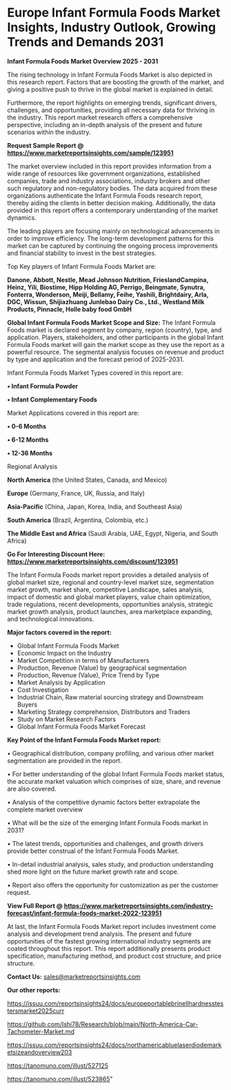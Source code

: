 # Europe Infant Formula Foods Market Insights, Industry Outlook, Growing Trends and Demands 2031

<Strong> Infant Formula Foods Market Overview 2025 - 2031</strong>

The rising technology in Infant Formula Foods Market is also depicted in this research report. Factors that are boosting the growth of the market, and giving a positive push to thrive in the global market is explained in detail.

Furthermore, the report highlights on emerging trends, significant drivers, challenges, and opportunities, providing all necessary data for thriving in the industry. This report market research offers a comprehensive perspective, including an in-depth analysis of the present and future scenarios within the industry.

<strong>Request Sample Report @ <a href=https://www.marketreportsinsights.com/sample/123951>https://www.marketreportsinsights.com/sample/123951</a></strong>

The market overview included in this report provides information from a wide range of resources like government organizations, established companies, trade and industry associations, industry brokers and other such regulatory and non-regulatory bodies. The data acquired from these organizations authenticate the Infant Formula Foods research report, thereby aiding the clients in better decision making. Additionally, the data provided in this report offers a contemporary understanding of the market dynamics.

The leading players are focusing mainly on technological advancements in order to improve efficiency. The long-term development patterns for this market can be captured by continuing the ongoing process improvements and financial stability to invest in the best strategies.

Top Key players of Infant Formula Foods Market are:

<strong>Danone, Abbott, Nestle, Mead Johnson Nutrition, FrieslandCampina, Heinz, Yili, Biostime, Hipp Holding AG, Perrigo, Beingmate, Synutra, Fonterra, Wonderson, Meiji, Bellamy, Feihe, Yashili, Brightdairy, Arla, DGC, Wissun, Shijiazhuang Junlebao Dairy Co., Ltd., Westland Milk Products, Pinnacle, Holle baby food GmbH</strong>

<strong><b>Global Infant Formula Foods Market Scope and Size:</b></strong>
The Infant Formula Foods market is declared segment by company, region (country), type, and application. Players, stakeholders, and other participants in the global Infant Formula Foods market will gain the market scope as they use the report as a powerful resource. The segmental analysis focuses on revenue and product by type and application and the forecast period of 2025-2031.

Infant Formula Foods Market Types covered in this report are:

<strong>• Infant Formula Powder

• Infant Complementary Foods</strong>

Market Applications covered in this report are:

<strong>• 0-6 Months

• 6-12 Months

• 12-36 Months</strong> 

Regional Analysis

<strong>North America</strong> (the United States, Canada, and Mexico)

<strong>Europe</strong> (Germany, France, UK, Russia, and Italy)

<strong>Asia-Pacific</strong> (China, Japan, Korea, India, and Southeast Asia)

<strong>South America</strong> (Brazil, Argentina, Colombia, etc.)

<strong>The Middle East and Africa</strong> (Saudi Arabia, UAE, Egypt, Nigeria, and South Africa)

<strong>Go For Interesting Discount Here: <a href=https://www.marketreportsinsights.com/discount/123951>https://www.marketreportsinsights.com/discount/123951</a></strong>

The Infant Formula Foods market report provides a detailed analysis of global market size, regional and country-level market size, segmentation market growth, market share, competitive Landscape, sales analysis, impact of domestic and global market players, value chain optimization, trade regulations, recent developments, opportunities analysis, strategic market growth analysis, product launches, area marketplace expanding, and technological innovations.

<strong><b>Major factors covered in the report:</b></strong>
<ul>
  <li>Global Infant Formula Foods Market </li>
  <li>Economic Impact on the Industry</li>
  <li>Market Competition in terms of Manufacturers</li>
  <li>Production, Revenue (Value) by geographical segmentation</li>
  <li>Production, Revenue (Value), Price Trend by Type</li>
  <li>Market Analysis by Application</li>
  <li>Cost Investigation</li>
  <li>Industrial Chain, Raw material sourcing strategy and Downstream Buyers</li>
  <li>Marketing Strategy comprehension, Distributors and Traders</li>
  <li>Study on Market Research Factors</li>
  <li>Global Infant Formula Foods Market Forecast</li>
</ul>

<strong><b>Key Point of the Infant Formula Foods Market report:</b></strong>

• Geographical distribution, company profiling, and various other market segmentation are provided in the report.

• For better understanding of the global Infant Formula Foods market status, the accurate market valuation which comprises of size, share, and revenue are also covered.

• Analysis of the competitive dynamic factors better extrapolate the complete market overview

• What will be the size of the emerging Infant Formula Foods market in 2031?

• The latest trends, opportunities and challenges, and growth drivers provide better construal of the Infant Formula Foods Market.

• In-detail industrial analysis, sales study, and production understanding shed more light on the future market growth rate and scope.

• Report also offers the opportunity for customization as per the customer request.

<strong><b>View Full Report @ <a href=https://www.marketreportsinsights.com/industry-forecast/infant-formula-foods-market-2022-123951>https://www.marketreportsinsights.com/industry-forecast/infant-formula-foods-market-2022-123951</a></b></strong>


At last, the Infant Formula Foods Market report includes investment come analysis and development trend analysis. The present and future opportunities of the fastest growing international industry segments are coated throughout this report. This report additionally presents product specification, manufacturing method, and product cost structure, and price structure.

<strong>Contact Us:</strong>
sales@marketreportsinsights.com

<strong>Our other reports:</strong>

<a href=https://issuu.com/reportsinsights24/docs/europeportablebrinellhardnesstestersmarket2025curr>https://issuu.com/reportsinsights24/docs/europeportablebrinellhardnesstestersmarket2025curr</a>

<a href=https://github.com/Ishi78/Research/blob/main/North-America-Car-Tachometer-Market.md>https://github.com/Ishi78/Research/blob/main/North-America-Car-Tachometer-Market.md</a>

<a href=https://issuu.com/reportsinsights24/docs/northamericabluelaserdiodemarketsizeandoverview203>https://issuu.com/reportsinsights24/docs/northamericabluelaserdiodemarketsizeandoverview203</a>

<a href=https://tanomuno.com/illust/527125>https://tanomuno.com/illust/527125</a>

<a href=https://tanomuno.com/illust/523865>https://tanomuno.com/illust/523865</a>"
